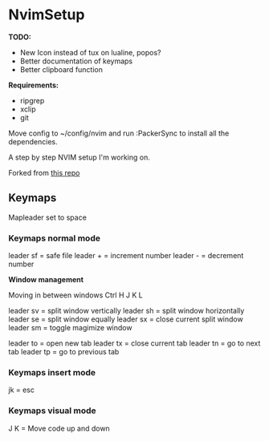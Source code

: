 # NvimSetup

**TODO:**

- New Icon instead of tux on lualine, popos?
- Better documentation of keymaps
- Better clipboard function

**Requirements:**

- ripgrep
- xclip
- git

Move config to ~/config/nvim and run :PackerSync to install all the dependencies.

A step by step NVIM setup I'm working on.

Forked from [this repo](https://github.com/josean-dev/dev-environment-files/tree/main/.config/nvim)

## Keymaps

Mapleader set to space

### Keymaps normal mode

leader sf = safe file
leader + = increment number
leader - = decrement number

**Window management**

Moving in between windows
Ctrl H J K L

leader sv = split window vertically
leader sh = split window horizontally
leader se = split window equally
leader sx = close current split window
leader sm = toggle magimize window

leader to = open new tab
leader tx = close current tab
leader tn = go to next tab
leader tp = go to previous tab

### Keymaps insert mode

jk = esc

### Keymaps visual mode

J K = Move code up and down
